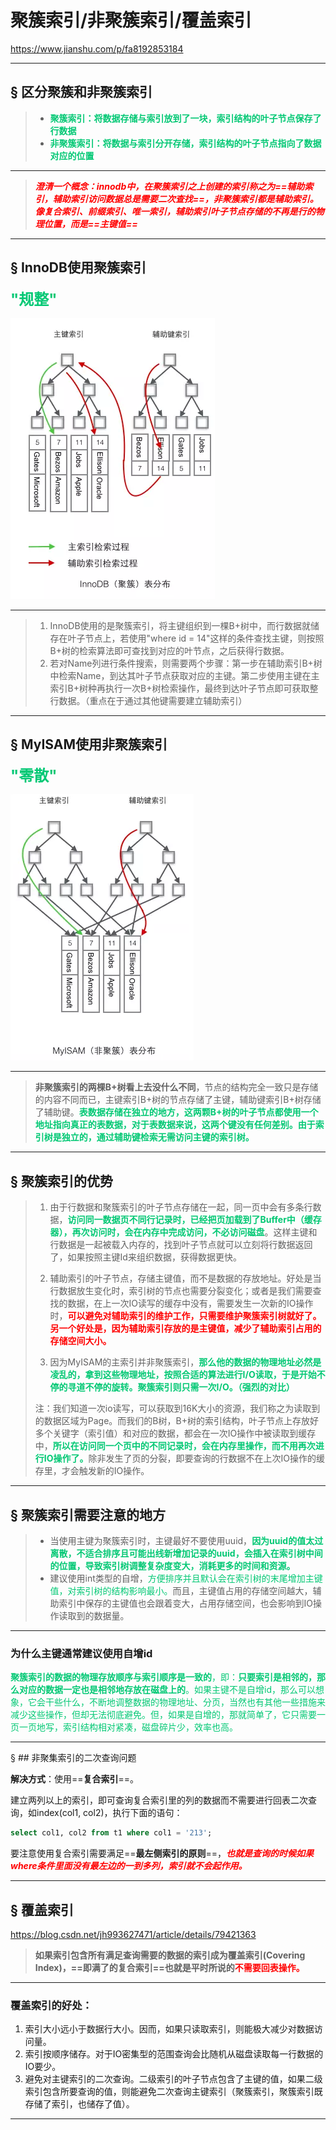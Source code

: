 # 聚簇索引/非聚簇索引/覆盖索引

https://www.jianshu.com/p/fa8192853184

------

## &sect; 区分聚簇和非聚簇索引

> - <font color='#02C874'>**聚簇索引：将数据存储与索引放到了一块，索引结构的叶子节点保存了行数据**</font>
> - <font color='#02C874'>**非聚簇索引：将数据与索引分开存储，索引结构的叶子节点指向了数据对应的位置**</font>

------

> <font color='red'>***澄清一个概念：innodb中，在聚簇索引之上创建的索引称之为==辅助索引，辅助索引访问数据总是需要二次查找==，非聚簇索引都是辅助索引。像复合索引、前缀索引、唯一索引，辅助索引叶子节点存储的不再是行的物理位置，而是==主键值==***</font>

------



## &sect; InnoDB使用聚簇索引

<font color='#02C874' size = 5>**"规整"**</font>

![img](../PicSource/ce9bedd0dc9013e14e5f450e2149704bef5.jpg)

------

> 1. InnoDB使用的是聚簇索引，将主键组织到一棵B+树中，而行数据就储存在叶子节点上，若使用"where id = 14"这样的条件查找主键，则按照B+树的检索算法即可查找到对应的叶节点，之后获得行数据。
> 2. 若对Name列进行条件搜索，则需要两个步骤：第一步在辅助索引B+树中检索Name，到达其叶子节点获取对应的主键。第二步使用主键在主索引B+树种再执行一次B+树检索操作，最终到达叶子节点即可获取整行数据。（重点在于通过其他键需要建立辅助索引）

------



## &sect; MyISAM使用非聚簇索引

<font color='#02C874' size = 5>**"零散"**</font>

![img](../PicSource/59066cb190ec7579c34e2cd77a1f47e8b68.jpg)

------

> **非聚簇索引的两棵B+树看上去没什么不同**，节点的结构完全一致只是存储的内容不同而已，主键索引B+树的节点存储了主键，辅助键索引B+树存储了辅助键。<font color='#02C874'>**表数据存储在独立的地方，这两颗B+树的叶子节点都使用一个地址指向真正的表数据，对于表数据来说，这两个键没有任何差别。由于索引树是独立的，通过辅助键检索无需访问主键的索引树。**</font>

------

## &sect; 聚簇索引的优势

> 1. 由于行数据和聚簇索引的叶子节点存储在一起，同一页中会有多条行数据，<font color='#02C874'>**访问同一数据页不同行记录时，已经把页加载到了Buffer中（缓存器），再次访问时，会在内存中完成访问，不必访问磁盘**</font>。这样主键和行数据是一起被载入内存的，找到叶子节点就可以立刻将行数据返回了，如果按照主键Id来组织数据，获得数据更快。
>
> 2. 辅助索引的叶子节点，存储主键值，而不是数据的存放地址。好处是当行数据放生变化时，索引树的节点也需要分裂变化；或者是我们需要查找的数据，在上一次IO读写的缓存中没有，需要发生一次新的IO操作时，<font color='red'>**可以避免对辅助索引的维护工作，只需要维护聚簇索引树就好了。另一个好处是，因为辅助索引存放的是主键值，减少了辅助索引占用的存储空间大小。**</font>
>
> 3. 因为MyISAM的主索引并非聚簇索引，<font color='#02C874'>**那么他的数据的物理地址必然是凌乱的，拿到这些物理地址，按照合适的算法进行I/O读取，于是开始不停的寻道不停的旋转。聚簇索引则只需一次I/O。（强烈的对比）**</font>
>
> 注：我们知道一次io读写，可以获取到16K大小的资源，我们称之为读取到的数据区域为Page。而我们的B树，B+树的索引结构，叶子节点上存放好多个关键字（索引值）和对应的数据，都会在一次IO操作中被读取到缓存中，<font color='#02C874'>**所以在访问同一个页中的不同记录时，会在内存里操作，而不用再次进行IO操作了。**</font>除非发生了页的分裂，即要查询的行数据不在上次IO操作的缓存里，才会触发新的IO操作。

------

## &sect; **聚簇索引需要注意的地方**

> - 当使用主键为聚簇索引时，主键最好不要使用uuid，<font color='#02C874'>**因为uuid的值太过离散，不适合排序且可能出线新增加记录的uuid，会插入在索引树中间的位置，导致索引树调整复杂度变大，消耗更多的时间和资源。**</font>
> - 建议使用int类型的自增，<font color='#02C874'>方便排序并且默认会在索引树的末尾增加主键值，对索引树的结构影响最小。</font>而且，主键值占用的存储空间越大，辅助索引中保存的主键值也会跟着变大，占用存储空间，也会影响到IO操作读取到的数据量。

------



### **为什么主键通常建议使用自增id**

<font color='#02C874'>**聚簇索引的数据的物理存放顺序与索引顺序是一致的**，即：**只要索引是相邻的，那么对应的数据一定也是相邻地存放在磁盘上的**。如果主键不是自增id，那么可以想 象，它会干些什么，不断地调整数据的物理地址、分页，当然也有其他一些措施来减少这些操作，但却无法彻底避免。但，如果是自增的，那就简单了，它只需要一 页一页地写，索引结构相对紧凑，磁盘碎片少，效率也高。</font>

------



&sect; ## 非聚集索引的二次查询问题

**解决方式**：使用==**复合索引**==。

建立两列以上的索引，即可查询复合索引里的列的数据而不需要进行回表二次查询，如index(col1, col2)，执行下面的语句：

```sql
select col1, col2 from t1 where col1 = '213';
```

要注意使用复合索引需要满足==**最左侧索引的原则**==，<font color='red'>***也就是查询的时候如果where条件里面没有最左边的一到多列，索引就不会起作用。***</font>

------



## &sect; 覆盖索引

https://blog.csdn.net/jh993627471/article/details/79421363

> **如果索引包含所有满足查询需要的数据的索引成为覆盖索引(Covering Index)，==即满了的复合索引==也就是平时所说的<font color='red'>不需要回表操作。</font>**

------



### 覆盖索引的好处：

1. 索引大小远小于数据行大小。因而，如果只读取索引，则能极大减少对数据访问量。
2. 索引按顺序储存。对于IO密集型的范围查询会比随机从磁盘读取每一行数据的IO要少。
3. 避免对主键索引的二次查询。二级索引的叶子节点包含了主键的值，如果二级索引包含所要查询的值，则能避免二次查询主键索引（聚簇索引，聚簇索引既存储了索引，也储存了值）。

------




